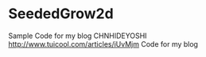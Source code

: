 SeededGrow2d
============

Sample Code for my blog CHNHIDEYOSHI
http://www.tuicool.com/articles/iUvMjm
Code for my blog
